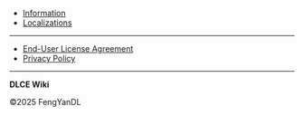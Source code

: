 - [Information](/en/home)
- [Localizations](/en/dlce/localization.md)
***
- [End-User License Agreement](/en/dlce/eula.md)
- [Privacy Policy](/en/dlce/privacy.md)
***
<span><b>DLCE Wiki</b></span>

<span>&copy;2025 FengYanDL</span>